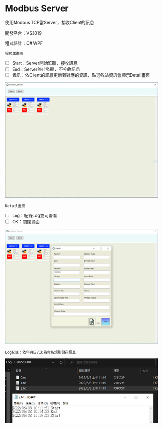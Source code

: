 # Modbus Server
使用Modbus TCP當Server，接收Client的訊息

開發平台：VS2019

程式語計：C# WPF

```<language>
程式主畫面
```
- [ ] Start：Server開始監聽，接收訊息
- [ ] End：Server停止監聽，不接收訊息
- [ ] 資訊：依Client的訊息更新到對應的資訊，點選各站資訊會顯示Detail畫面

![1](Image/1.png)

```<language>
Detail畫面
```
- [ ] Log：紀錄Log並可查看
- [ ] OK：關閉畫面

![1](Image/2.png)

```<language>
Log紀錄：依年月日/ID為命名規則儲存訊息 
```
![1](Image/3.png)